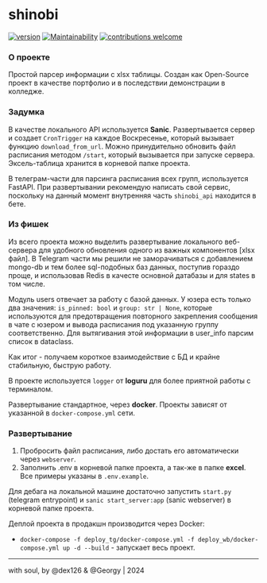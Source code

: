 # shinobi
[![version](https://img.shields.io/badge/version-1.1.0-blue)](https://github.com/dex126/shinobi/issues) [![Maintainability](https://api.codeclimate.com/v1/badges/7fe6ca6c13394fb6b7db/maintainability)](https://codeclimate.com/github/dex126/shinobi/maintainability) [![contributions welcome](https://img.shields.io/badge/contributions-welcome-brightgreen.svg?style=flat)](https://github.com/dex126/shinobi/issues)


### О проекте

Простой парсер информации с xlsx таблицы. Создан как Open-Source проект в качестве портфолио и в последствии демонстрации в колледже.

### Задумка

В качестве локального API используется **Sanic**. Развертывается сервер и создает `CronTrigger` на каждое Воскресенье, который вызывает функцию `download_from_url`. Можно принудительно обновить файл расписания методом `/start`, который вызывается при запуске сервера. Эксель-таблица хранится в корневой папке проекта.

В телеграм-части для парсинга расписания всех групп, используется FastAPI. При развертывании рекомендую написать свой сервис, поскольку на данный момент внутренняя часть `shinobi_api` находится в бете.

### Из фишек
Из всего проекта можно выделить развертывание локального веб-сервера для удобного обновления одного из важных компонентов [xlsx файл]. В Telegram части мы решили не заморачиваться с добавлением mongo-db и тем более sql-подобных баз данных, поступив гораздо проще, и использовав Redis в качесте основной датабазы и для states в том числе.

Модуль users отвечает за работу с базой данных. У юзера есть только два значения: `is_pinned: bool` и `group: str | None`, которые используются для предотвращения повторного закрепления сообщения в чате с юзером и вывода расписания под указанную группу соответственно. Для вытягивания этой информации в user_info парсим список в dataclass.

Как итог - получаем короткое взаимодействие с БД и крайне стабильную, быструю работу.

В проекте используется `logger` от **loguru** для более приятной работы с терминалом.

Развертывание стандартное, через **docker**. Проекты зависят от указанной в `docker-compose.yml` сети.

### Развертывание

1. Пробросить файл расписания, либо достать его автоматически через `webserver`.
2. Заполнить .env в корневой папке проекта, а так-же в папке **excel**. Все примеры указаны в `.env.example`.

Для дебага на локальной машине достаточно запустить `start.py` (telegram entrypoint) и `sanic start_server:app` (sanic webserver) в корневой папке проекта.

Деплой проекта в продакшн производится через Docker:
-   `docker-compose -f deploy_tg/docker-compose.yml -f deploy_wb/docker-compose.yml up -d --build` - запускает весь проект.

---
with soul, by @dex126 & @Georgy | 2024
